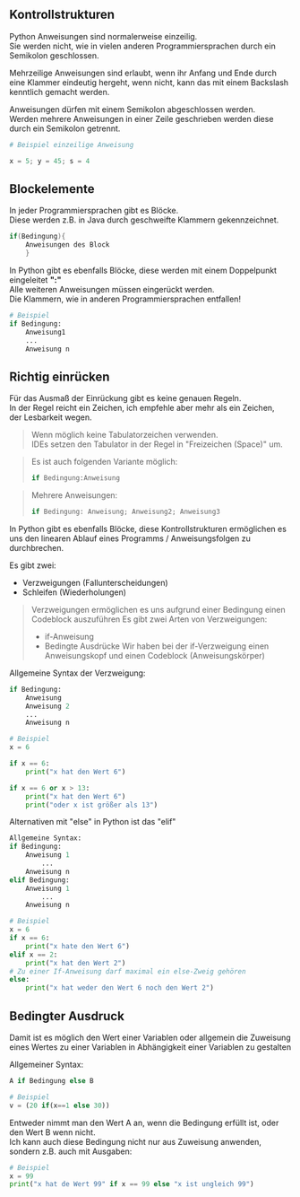 ## Kontrollstrukturen
Python Anweisungen sind normalerweise einzeilig.  
Sie werden nicht, wie in vielen anderen Programmiersprachen durch ein Semikolon geschlossen.

Mehrzeilige Anweisungen sind erlaubt, wenn ihr Anfang und Ende durch eine Klammer eindeutig hergeht, wenn nicht, 
kann das mit einem Backslash kenntlich gemacht werden.

Anweisungen dürfen mit einem Semikolon abgeschlossen werden.  
Werden mehrere Anweisungen in einer Zeile geschrieben werden diese durch ein Semikolon getrennt.  
```python
# Beispiel einzeilige Anweisung

x = 5; y = 45; s = 4
```

## Blockelemente
In jeder Programmiersprachen gibt es Blöcke.  
Diese werden z.B. in Java durch geschweifte Klammern gekennzeichnet.
```java
if(Bedingung){
    Anweisungen des Block
    }
```
In Python gibt es ebenfalls Blöcke, diese werden mit einem Doppelpunkt eingeleitet **":"**  
Alle weiteren Anweisungen müssen eingerückt werden.  
Die Klammern, wie in anderen Programmiersprachen entfallen!
```python
# Beispiel
if Bedingung:
    Anweisung1
    ...
    Anweisung n
```
## Richtig einrücken
Für das Ausmaß der Einrückung gibt es keine genauen Regeln.  
In der Regel reicht ein Zeichen, ich empfehle aber mehr als ein Zeichen,  
der Lesbarkeit wegen.  
> Wenn möglich keine Tabulatorzeichen verwenden.   
> IDEs setzen den Tabulator in der Regel in "Freizeichen (Space)" um.

> Es ist auch folgenden Variante möglich:
> ```python
>if Bedingung:Anweisung
>```

> Mehrere Anweisungen:
> ```python
> if Bedingung: Anweisung; Anweisung2; Anweisung3
> ```

In Python gibt es ebenfalls Blöcke, 
diese Kontrollstrukturen ermöglichen es uns den linearen Ablauf eines Programms / Anweisungsfolgen zu durchbrechen.  

Es gibt zwei:  
* Verzweigungen (Fallunterscheidungen)
* Schleifen (Wiederholungen)

> Verzweigungen ermöglichen es uns aufgrund einer Bedingung einen Codeblock auszuführen
> Es gibt zwei Arten von Verzweigungen:
> * if-Anweisung
> * Bedingte Ausdrücke
> Wir haben bei der if-Verzweigung einen Anweisungskopf und einen Codeblock (Anweisungskörper)   <br>
> 

Allgemeine Syntax der Verzweigung:  
```python
if Bedingung:  
    Anweisung  
    Anweisung 2  
    ...  
    Anweisung n
``` 

```python
# Beispiel 
x = 6

if x == 6:
    print("x hat den Wert 6")

if x == 6 or x > 13:
    print("x hat den Wert 6")
    print("oder x ist größer als 13")
```
Alternativen mit "else" in Python ist das "elif"
```python
Allgemeine Syntax:
if Bedingung:  
    Anweisung 1  
        ...  
    Anweisung n  
elif Bedingung:  
    Anweisung 1  
        ...  
    Anweisung n  
```
```python
# Beispiel
x = 6
if x == 6:
    print("x hate den Wert 6")
elif x == 2:
    print("x hat den Wert 2")
# Zu einer If-Anweisung darf maximal ein else-Zweig gehören
else:   
    print("x hat weder den Wert 6 noch den Wert 2")
```

## Bedingter Ausdruck
Damit ist es möglich den Wert einer Variablen oder allgemein die Zuweisung eines Wertes zu einer Variablen in Abhängigkeit einer Variablen zu gestalten  

Allgemeiner Syntax:
```python
A if Bedingung else B
```
```python
# Beispiel
v = (20 if(x==1 else 30))
```
Entweder nimmt man den Wert A an, wenn die Bedingung erfüllt ist, oder den Wert B wenn nicht.  
Ich kann auch diese Bedingung nicht nur aus Zuweisung anwenden, sondern z.B. auch mit Ausgaben:
```python
# Beispiel
x = 99
print("x hat de Wert 99" if x == 99 else "x ist ungleich 99")
```